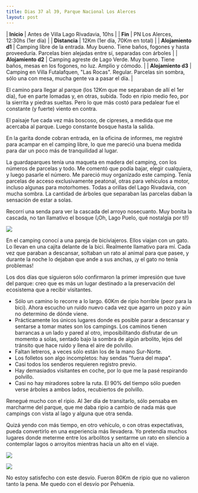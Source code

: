```yaml
---
title: Dias 37 al 39, Parque Nacional Los Alerces
layout: post
---
```


| **Inicio**             | Antes de Villa Lago Rivadavia, 10hs |
| **Fin**                 | PN Los Alerces, 12:30hs (1er día) |
| **Distancia**       | 12Km (1er día, 70Km en total) |
| **Alojamiento d1**    | Camping libre de la entrada. Muy bueno. Tiene baños, fogones y hasta proveeduría. Parcelas bien alejadas entre sí, separadas con árboles |
| **Alojamiento d2**    | Camping agreste de Lago Verde. Muy bueno. Tiene baños, mesas en los fogones, no luz. Amplio y cómodo. |
| **Alojamiento d3**    | Camping en Villa Futalafquen, "Las Rocas". Regular. Parcelas sin sombra, sólo una con mesa, mucha gente va a pasar el día. |

El camino para llegar al parque (los 12Km que me separaban de allí el 1er día), fue en parte lomadas y, en otras, subida. Todo en ripio medio feo, por la sierrita y piedras sueltas. Pero lo que más costó para pedalear fue el constante (y fuerte) viento en contra.

El paisaje fue cada vez más boscoso, de cipreses, a medida que me acercaba al parque. Luego constante bosque hasta la salida.

En la garita donde cobran entrada, en la oficina de informes, me registré para acampar en el camping libre, lo que me pareció una buena medida para dar un poco más de tranquilidad al lugar.

La guardaparques tenía una maqueta en madera del camping, con los números de parcelas y todo. Me comentó que podía bajar, elegir cualquiera, y luego pasarle el número. Me pareció muy organizado este camping. Tenía parcelas de acceso exclusivamente peatonal, otras para vehículos a motor, incluso algunas para motorhomes. Todas a orillas del Lago Rivadavia, con mucha sombra. La cantidad de árboles que separaban las parcelas daban la sensación de estar a solas.

Recorrí una senda para ver la cascada del arroyo nosecuanto. Muy bonita la cascada, no tan llamativo el bosque (¡Oh, Lago Puelo, qué nostalgia por tí!)

[![](https://cloud.githubusercontent.com/assets/1107605/6267747/96ac2e7a-b825-11e4-8b36-115926fbfe64.JPG)](https://cloud.githubusercontent.com/assets/1107605/6267746/962efffe-b825-11e4-973f-b8c1cc03a77a.JPG)

En el camping conocí a una pareja de biciviajeros. Ellos viajan con un gato. Lo llevan en una cajita delante de la bici. Realmente llamativo para mí. Cada vez que paraban a descansar, soltaban un rato al animal para que pasee, y durante la noche lo dejaban que ande a sus anchas, ¡y el gato no tenía problemas!

Los dos días que siguieron sólo confirmaron la primer impresión que tuve del parque: creo que es más un lugar destinado a la preservación del ecosistema que a recibir visitantes.

 * Sólo un camino lo recorre a lo largo. 60Km de ripio horrible (peor para la bici). Ahora escucho un ruido nuevo cada vez que agarro un pozo y aún no determino de dónde viene.
 * Prácticamente los únicos lugares donde es posible parar a descansar y sentarse a tomar mates son los campings. Los caminos tienen barrancas a un lado y pared al otro, imposibilitando disfrutar de un momento a solas, sentado bajo la sombra de algún arbolito, lejos del tránsito que hace ruido y llena el aire de polvillo.
 * Faltan letreros, a veces sólo están los de la mano Sur-Norte.
 * Los folletos son algo incompletos: hay sendas "fuera del mapa".
 * Casi todos los senderos requieren registro previo.
 * Hay demasiados visitantes en coche, por lo que me la pasé respirando polvillo.
 * Casi no hay miradores sobre la ruta. El 90% del tiempo sólo pueden verse árboles a ambos lados, recubiertos de polvillo.

Renegué mucho con el ripio. Al 3er día de transitarlo, sólo pensaba en marcharme del parque, que me daba ripio a cambio de nada más que campings con vista al lago y alguna que otra senda.

Quizá yendo con más tiempo, en otro vehículo, o con otras expectativas, pueda convertirlo en una experiencia más llevadera. Yo pretendía muchos lugares donde meterme entre los arbolitos y sentarme un rato en silencio a contemplar lagos o arroyitos mientras hacía un alto en el viaje.

[![](https://cloud.githubusercontent.com/assets/1107605/6267751/971499f6-b825-11e4-937c-51fe4bc44e43.JPG)](https://cloud.githubusercontent.com/assets/1107605/6267750/96f60de2-b825-11e4-9be7-ea4a363fc15f.JPG)

[![](https://cloud.githubusercontent.com/assets/1107605/6267753/97424f54-b825-11e4-98fd-90567b995e4b.JPG)](https://cloud.githubusercontent.com/assets/1107605/6267752/97252b40-b825-11e4-8297-f655eda897c2.JPG)

No estoy satisfecho con este desvío. Fueron 80Km de ripio que no valieron tanto la pena. Me quedo con el desvío por Pehuenia.
